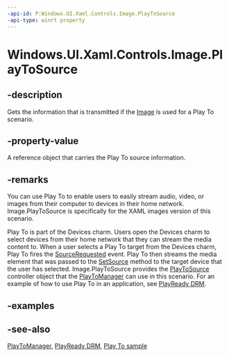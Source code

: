 ```yaml
---
-api-id: P:Windows.UI.Xaml.Controls.Image.PlayToSource
-api-type: winrt property
---
```


<!-- Property syntax
public Windows.Media.PlayTo.PlayToSource PlayToSource { get; }
-->

# Windows.UI.Xaml.Controls.Image.PlayToSource

## -description
Gets the information that is transmitted if the [Image](image.md) is used for a Play To scenario.

## -property-value
A reference object that carries the Play To source information.

## -remarks
You can use Play To to enable users to easily stream audio, video, or images from their computer to devices in their home network. Image.PlayToSource is specifically for the XAML images version of this scenario.

Play To is part of the Devices charm. Users open the Devices charm to select devices from their home network that they can stream the media content to. When a user selects a Play To target from the Devices charm, Play To fires the [SourceRequested](../windows.media.playto/playtomanager_sourcerequested.md) event. Play To then streams the media element that was passed to the [SetSource](../windows.media.playto/playtosourcerequest_setsource_1024738425.md) method to the target device that the user has selected. Image.PlayToSource provides the [PlayToSource](../windows.media.playto/playtosource.md) controller object that the [PlayToManager](../windows.media.playto/playtomanager.md) can use in this scenario. For an example of how to use Play To in an application, see [PlayReady DRM](https://docs.microsoft.com/windows/uwp/audio-video-camera/playready-client-sdk).

## -examples

## -see-also
[PlayToManager](../windows.media.playto/playtomanager.md), [PlayReady DRM](https://docs.microsoft.com/windows/uwp/audio-video-camera/playready-client-sdk), [Play To sample](https://github.com/microsoftarchive/msdn-code-gallery-microsoft/tree/master/Official%20Windows%20Platform%20Sample/Media%20Play%20To%20sample)
